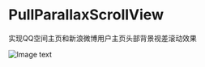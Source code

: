 # PullParallaxScrollView
实现QQ空间主页和新浪微博用户主页头部背景视差滚动效果


![Image text](https://github.com/lymluck/PullParallaxScrollView/raw/master/%E8%A7%86%E5%B7%AE.gif)
